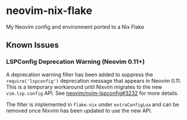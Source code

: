 # neovim-nix-flake
My Neovim config and environment ported to a Nix Flake

## Known Issues

### LSPConfig Deprecation Warning (Neovim 0.11+)

A deprecation warning filter has been added to suppress the `require('lspconfig')` deprecation message that appears in Neovim 0.11. This is a temporary workaround until Nixvim migrates to the new `vim.lsp.config` API. See [neovim/nvim-lspconfig#3232](https://github.com/neovim/nvim-lspconfig/pull/3232) for more details.

The filter is implemented in `flake.nix` under `extraConfigLua` and can be removed once Nixvim has been updated to use the new API.
